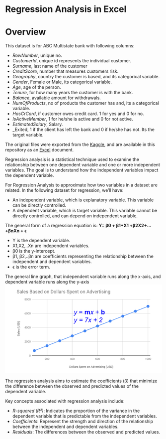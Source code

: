 # Regression Analysis in Excel

# Overview
This dataset is for ABC Multistate bank with following columns:

- _RowNumber_, unique no.
- _CustomerId_, unique id represents the individual customer.
- _Surname_, last name of the customer
- _CreditScore_, number that measures customers risk.
- _Geography_, country the customer is based, and its categorical variable.
- _Gender_, Female or Male, its categorical variable.
- _Age_, age of the person.
- _Tenure_, for how many years the customer is with the bank.
- _Balance_, available amount for withdrawals.
- _NumOfProducts_, no of products the customer has and, its a categorical variable.
- _HasCrCard_, if customer owes credit card. 1 for yes and 0 for no.
- _IsActiveMember_, 1 for he/she is active and 0 for not active.
- _EstimatedSalary_, Salary.
- _Exited, 1 if the client has left the bank and 0 if he/she has not. Its the target 
       variable.

The original files were exported from the [Kaggle](https://www.kaggle.com/datasets/gauravtopre/bank-customer-churn-dataset), and are available in this repository as an [Excel](https://github.com/mrunalibharshankar/RegressionAnalysis/blob/main/Churn_Modelling1.xls) document.

Regression analysis is a statistical technique used to examine the relationship between one dependent variable and one or more independent variables. The goal is to understand how the independent variables impact the dependent variable.

For Regression Analysis to approximate how two variables in a dataset are related. In the following dataset for regression, we’ll have:
- An independent variable, which is explanatory variable. This variable can be directly controlled.
- A dependent variable, which is target variable. This variable cannot be directly controlled, and can depend on independent variable.

The general form of a regression equation is:
 **Y= β0 + β1*X1 +β2X2+…+βnXn + ϵ**

- Y is the dependent variable.
- X1,X2,..Xn are independent variables.
- β0 is the y-intercept.
- β1, β2,..βn are coefficients representing the relationship between the independent and dependent variables.
- ϵ is the error term.

The general line graph, that independent variable runs along the x-axis, and dependent variable runs along the y-axis
![Alt Text](https://github.com/mrunalibharshankar/RegressionAnalysis/blob/24c43203a0b58bc66dd831b17bf089f5d2a44fe4/line_example.png)


The regression analysis aims to estimate the coefficients (β) that minimize the difference between the observed and predicted values of the dependent variable.

Key concepts associated with regression analysis include:

- _R-squared (R²)_: Indicates the proportion of the variance in the dependent variable that is predictable from the independent variables.
- _Coefficients_: Represent the strength and direction of the relationship between the independent and dependent variables.
- _Residuals_: The differences between the observed and predicted values.
















